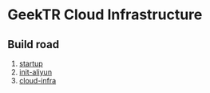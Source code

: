 # GeekTR Cloud Infrastructure

## Build road

1. [startup](./startup/README.md)
2. [init-aliyun](./init-aliyun/README.md)
3. [cloud-infra](./cloud-infra/README.md)
